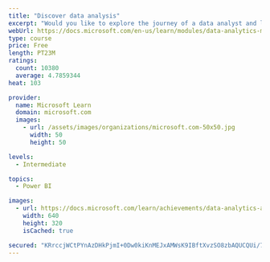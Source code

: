 ```yaml
---
title: "Discover data analysis"
excerpt: "Would you like to explore the journey of a data analyst and learn how a data analyst tells a story with data? In this module, you will explore the different roles in data and learn the different tasks of a data analyst."
webUrl: https://docs.microsoft.com/en-us/learn/modules/data-analytics-microsoft/
type: course
price: Free
length: PT23M
ratings:
  count: 10380
  average: 4.7859344
heat: 103

provider:
  name: Microsoft Learn
  domain: microsoft.com
  images:
    - url: /assets/images/organizations/microsoft.com-50x50.jpg
      width: 50
      height: 50

levels:
  - Intermediate

topics:
  - Power BI

images:
  - url: https://docs.microsoft.com/learn/achievements/data-analytics-and-microsoft-social.png
    width: 640
    height: 320
    isCached: true

secured: "KRrccjWCtPYnAzDHkPjmI+0Dw0kiKnMEJxAMWsK9IBftXvzSO8zbAQUCQUi/7TtoYxnn9CoeZLLY0ryM+/HUISwAuvNjzpDegz6+uWAKrjMplSSzNa9BQomQEa+Ivndi1EVZB1kbwUdcLYf0IKFTeR/fFL1Gt1lB8MK9pfGzOi9N4EFBZSagGLGHWVRDL2ePJ3eZAs6tOTuT+h6gbiuCgjcj9Pil+5uitoh2MoTWLfPK2kVVvFRMcmvaU+FGDff7/OcedL8t+aIjFVIXIKaJgEh78YbAciQ6NEi2W2uchDDDDR8o/2Vj8PsmRqYKRkDTqWpjKLBC3n4BeEyqrg55S0c9faHpZmlwbEBjlTfL2V1x5w49GS7W51fr0NCGiHvDfZ6I+LYJZwUyysMCfJ02mw1WHqjtzggz7NIzlz1ZtcY=;TTa25pDWqP63k0SCrnwi9Q=="
---
```


